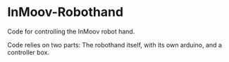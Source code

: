 # InMoov-Robothand
Code for controlling the InMoov robot hand.

Code relies on two parts: The robothand itself, with its own arduino, and a controller box.

